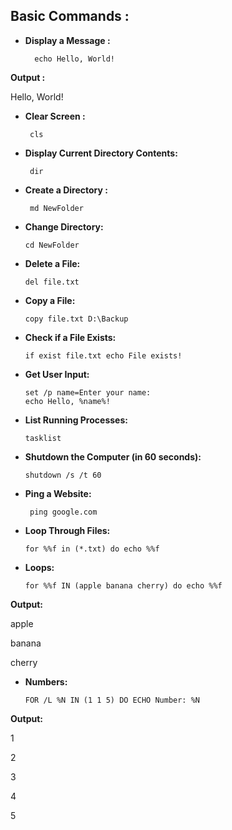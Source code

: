 ## Basic Commands :

* **Display a Message :**

        echo Hello, World!
**Output :**

Hello, World!

* **Clear Screen :**

       cls

* **Display Current Directory Contents:**

       dir

* **Create a Directory :**

       md NewFolder

* **Change Directory:**

      cd NewFolder

* **Delete a File:**

      del file.txt

* **Copy a File:**

      copy file.txt D:\Backup

* **Check if a File Exists:**

      if exist file.txt echo File exists!

* **Get User Input:**

      set /p name=Enter your name: 
      echo Hello, %name%!

* **List Running Processes:**

      tasklist

* **Shutdown the Computer (in 60 seconds):**

      shutdown /s /t 60

* **Ping a Website:**

       ping google.com

* **Loop Through Files:**

      for %%f in (*.txt) do echo %%f
* **Loops:**

      for %%f IN (apple banana cherry) do echo %%f

**Output:**
   
   apple
   
   banana

   cherry

* **Numbers:**

      FOR /L %N IN (1 1 5) DO ECHO Number: %N

**Output:**

1

2

3

4

5










